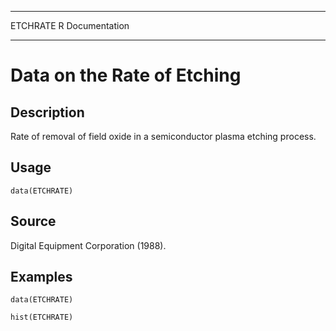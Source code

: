   ---------- -----------------
  ETCHRATE   R Documentation
  ---------- -----------------

Data on the Rate of Etching
===========================

Description
-----------

Rate of removal of field oxide in a semiconductor plasma etching
process.

Usage
-----

    data(ETCHRATE)

Source
------

Digital Equipment Corporation (1988).

Examples
--------

    data(ETCHRATE)

    hist(ETCHRATE)
